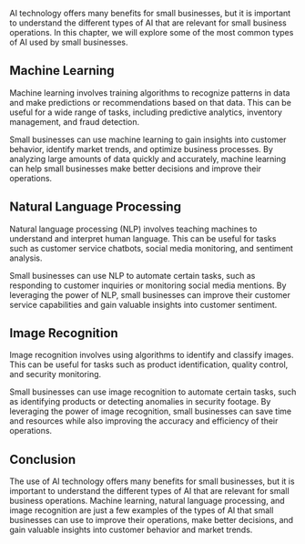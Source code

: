 
AI technology offers many benefits for small businesses, but it is important to understand the different types of AI that are relevant for small business operations. In this chapter, we will explore some of the most common types of AI used by small businesses.

Machine Learning
----------------

Machine learning involves training algorithms to recognize patterns in data and make predictions or recommendations based on that data. This can be useful for a wide range of tasks, including predictive analytics, inventory management, and fraud detection.

Small businesses can use machine learning to gain insights into customer behavior, identify market trends, and optimize business processes. By analyzing large amounts of data quickly and accurately, machine learning can help small businesses make better decisions and improve their operations.

Natural Language Processing
---------------------------

Natural language processing (NLP) involves teaching machines to understand and interpret human language. This can be useful for tasks such as customer service chatbots, social media monitoring, and sentiment analysis.

Small businesses can use NLP to automate certain tasks, such as responding to customer inquiries or monitoring social media mentions. By leveraging the power of NLP, small businesses can improve their customer service capabilities and gain valuable insights into customer sentiment.

Image Recognition
-----------------

Image recognition involves using algorithms to identify and classify images. This can be useful for tasks such as product identification, quality control, and security monitoring.

Small businesses can use image recognition to automate certain tasks, such as identifying products or detecting anomalies in security footage. By leveraging the power of image recognition, small businesses can save time and resources while also improving the accuracy and efficiency of their operations.

Conclusion
----------

The use of AI technology offers many benefits for small businesses, but it is important to understand the different types of AI that are relevant for small business operations. Machine learning, natural language processing, and image recognition are just a few examples of the types of AI that small businesses can use to improve their operations, make better decisions, and gain valuable insights into customer behavior and market trends.
